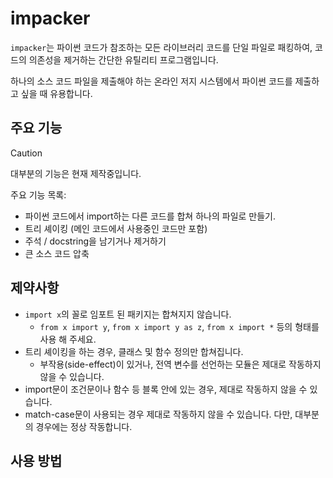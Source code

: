 # impacker

`impacker`는 파이썬 코드가 참조하는 모든 라이브러리 코드를 단일 파일로 패킹하여, 코드의 의존성을 제거하는 간단한 유틸리티 프로그램입니다.

하나의 소스 코드 파일을 제출해야 하는 온라인 저지 시스템에서 파이썬 코드를 제출하고 싶을 때 유용합니다.

## 주요 기능

> [!CAUTION]
> 대부분의 기능은 현재 제작중입니다.

주요 기능 목록:

- 파이썬 코드에서 import하는 다른 코드를 합쳐 하나의 파일로 만들기.
- 트리 셰이킹 (메인 코드에서 사용중인 코드만 포함)
- 주석 / docstring을 남기거나 제거하기
- 큰 소스 코드 압축

## 제약사항

- `import x`의 꼴로 임포트 된 패키지는 합쳐지지 않습니다.
  - `from x import y`, `from x import y as z`, `from x import *` 등의 형태를 사용 해 주세요.
- 트리 셰이킹을 하는 경우, 클래스 및 함수 정의만 합쳐집니다.
  - 부작용(side-effect)이 있거나, 전역 변수를 선언하는 모듈은 제대로 작동하지 않을 수 있습니다.
- import문이 조건문이나 함수 등 블록 안에 있는 경우, 제대로 작동하지 않을 수 있습니다.
- match-case문이 사용되는 경우 제대로 작동하지 않을 수 있습니다. 다만, 대부분의 경우에는 정상 작동합니다.

## 사용 방법
